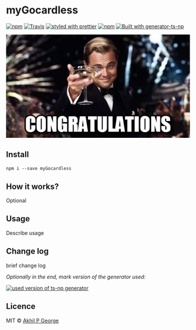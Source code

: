 # myGocardless


[![npm](https://img.shields.io/npm/v/myGocardless.svg)](https://www.npmjs.com/package/myGocardless)
[![Travis](https://img.shields.io/travis/akhilpgeorge@gmail.com/https://github.com/akhilpgeorge/myGocardless.git.svg)](https://travis-ci.org/akhilpgeorge@gmail.com/https://github.com/akhilpgeorge/myGocardless.git)
[![styled with prettier](https://img.shields.io/badge/code_style-prettier-ff69b4.svg)](https://github.com/prettier/prettier)
[![npm](https://img.shields.io/npm/dt/myGocardless.svg)]()
[![Built with generator-ts-np](https://img.shields.io/badge/scaffolding-ts_np-2699ad.svg)](https://github.com/vajahath/generator-ts-np)

![](media/cong.jpg)

## Install
```
npm i --save myGocardless
```

## How it works?
Optional

## Usage
Describe usage

## Change log
brief change log


*Optionally in the end, mark version of the generator used:*

[![used version of ts-np generator](https://img.shields.io/badge/ts--np-v1.0.2-a5a5a5.svg?style=flat-square)](https://github.com/vajahath/generator-ts-np)

## Licence
MIT &copy; [Akhil P George](https://twitter.com/)

